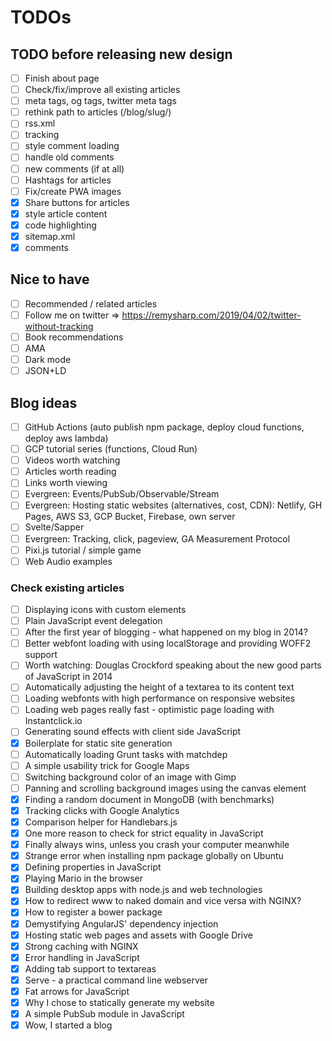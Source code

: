 # TODOs

## TODO before releasing new design

- [ ] Finish about page
- [ ] Check/fix/improve all existing articles
- [ ] meta tags, og tags, twitter meta tags
- [ ] rethink path to articles (/blog/slug/)
- [ ] rss.xml
- [ ] tracking
- [ ] style comment loading
- [ ] handle old comments
- [ ] new comments (if at all)
- [ ] Hashtags for articles
- [ ] Fix/create PWA images
- [x] Share buttons for articles
- [x] style article content
- [x] code highlighting
- [x] sitemap.xml
- [x] comments

## Nice to have

- [ ] Recommended / related articles
- [ ] Follow me on twitter => https://remysharp.com/2019/04/02/twitter-without-tracking
- [ ] Book recommendations
- [ ] AMA
- [ ] Dark mode
- [ ] JSON+LD

## Blog ideas

- [ ] GitHub Actions (auto publish npm package, deploy cloud functions, deploy aws lambda)
- [ ] GCP tutorial series (functions, Cloud Run)
- [ ] Videos worth watching
- [ ] Articles worth reading
- [ ] Links worth viewing
- [ ] Evergreen: Events/PubSub/Observable/Stream
- [ ] Evergreen: Hosting static websites (alternatives, cost, CDN): Netlify, GH Pages, AWS S3, GCP Bucket, Firebase, own server
- [ ] Svelte/Sapper
- [ ] Evergreen: Tracking, click, pageview, GA Measurement Protocol
- [ ] Pixi.js tutorial / simple game
- [ ] Web Audio examples

### Check existing articles

- [ ] Displaying icons with custom elements
- [ ] Plain JavaScript event delegation
- [ ] After the first year of blogging - what happened on my blog in 2014?
- [ ] Better webfont loading with using localStorage and providing WOFF2 support
- [ ] Worth watching: Douglas Crockford speaking about the new good parts of JavaScript in 2014
- [ ] Automatically adjusting the height of a textarea to its content text
- [ ] Loading webfonts with high performance on responsive websites
- [ ] Loading web pages really fast - optimistic page loading with Instantclick.io
- [ ] Generating sound effects with client side JavaScript
- [x] Boilerplate for static site generation
- [ ] Automatically loading Grunt tasks with matchdep
- [ ] A simple usability trick for Google Maps
- [ ] Switching background color of an image with Gimp
- [ ] Panning and scrolling background images using the canvas element
- [x] Finding a random document in MongoDB (with benchmarks)
- [x] Tracking clicks with Google Analytics
- [x] Comparison helper for Handlebars.js
- [x] One more reason to check for strict equality in JavaScript
- [x] Finally always wins, unless you crash your computer meanwhile
- [x] Strange error when installing npm package globally on Ubuntu
- [x] Defining properties in JavaScript
- [x] Playing Mario in the browser
- [x] Building desktop apps with node.js and web technologies
- [x] How to redirect www to naked domain and vice versa with NGINX?
- [x] How to register a bower package
- [x] Demystifying AngularJS' dependency injection
- [x] Hosting static web pages and assets with Google Drive
- [x] Strong caching with NGINX
- [x] Error handling in JavaScript
- [x] Adding tab support to textareas
- [x] Serve - a practical command line webserver
- [x] Fat arrows for JavaScript
- [x] Why I chose to statically generate my website
- [x] A simple PubSub module in JavaScript
- [x] Wow, I started a blog
